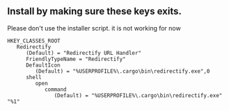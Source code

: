 
## Install by making sure these keys exits.
Please don't use the installer script. it is not working for now

```reg
HKEY_CLASSES_ROOT
   Redirectify
      (Default) = "Redirectify URL Handler"
      FriendlyTypeName = "Redirectify"
      DefaultIcon
         (Default) = "%USERPROFILE%\.cargo\bin\redirectify.exe",0
      shell
         open
            command
               (Default) = "%USERPROFILE%\.cargo\bin\redirectify.exe" "%1"
```
